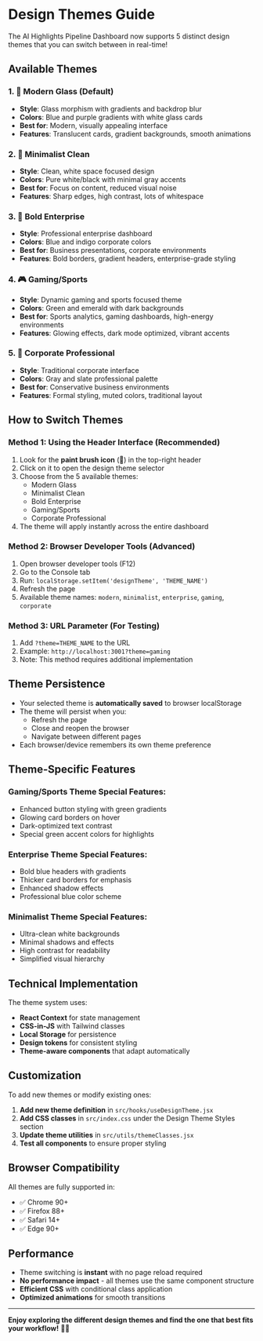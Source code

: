 # Design Themes Guide

The AI Highlights Pipeline Dashboard now supports 5 distinct design themes that you can switch between in real-time!

## Available Themes

### 1. 🌟 **Modern Glass** (Default)
- **Style**: Glass morphism with gradients and backdrop blur
- **Colors**: Blue and purple gradients with white glass cards
- **Best for**: Modern, visually appealing interface
- **Features**: Translucent cards, gradient backgrounds, smooth animations

### 2. 🔳 **Minimalist Clean**
- **Style**: Clean, white space focused design
- **Colors**: Pure white/black with minimal gray accents
- **Best for**: Focus on content, reduced visual noise
- **Features**: Sharp edges, high contrast, lots of whitespace

### 3. 💼 **Bold Enterprise**
- **Style**: Professional enterprise dashboard
- **Colors**: Blue and indigo corporate colors
- **Best for**: Business presentations, corporate environments
- **Features**: Bold borders, gradient headers, enterprise-grade styling

### 4. 🎮 **Gaming/Sports**
- **Style**: Dynamic gaming and sports focused theme
- **Colors**: Green and emerald with dark backgrounds
- **Best for**: Sports analytics, gaming dashboards, high-energy environments
- **Features**: Glowing effects, dark mode optimized, vibrant accents

### 5. 🏢 **Corporate Professional**
- **Style**: Traditional corporate interface
- **Colors**: Gray and slate professional palette
- **Best for**: Conservative business environments
- **Features**: Formal styling, muted colors, traditional layout

## How to Switch Themes

### Method 1: Using the Header Interface (Recommended)
1. Look for the **paint brush icon** (🎨) in the top-right header
2. Click on it to open the design theme selector
3. Choose from the 5 available themes:
   - Modern Glass
   - Minimalist Clean
   - Bold Enterprise
   - Gaming/Sports
   - Corporate Professional
4. The theme will apply instantly across the entire dashboard

### Method 2: Browser Developer Tools (Advanced)
1. Open browser developer tools (F12)
2. Go to the Console tab
3. Run: `localStorage.setItem('designTheme', 'THEME_NAME')`
4. Refresh the page
5. Available theme names: `modern`, `minimalist`, `enterprise`, `gaming`, `corporate`

### Method 3: URL Parameter (For Testing)
1. Add `?theme=THEME_NAME` to the URL
2. Example: `http://localhost:3001?theme=gaming`
3. Note: This method requires additional implementation

## Theme Persistence

- Your selected theme is **automatically saved** to browser localStorage
- The theme will persist when you:
  - Refresh the page
  - Close and reopen the browser
  - Navigate between different pages
- Each browser/device remembers its own theme preference

## Theme-Specific Features

### Gaming/Sports Theme Special Features:
- Enhanced button styling with green gradients
- Glowing card borders on hover
- Dark-optimized text contrast
- Special green accent colors for highlights

### Enterprise Theme Special Features:
- Bold blue headers with gradients
- Thicker card borders for emphasis
- Enhanced shadow effects
- Professional blue color scheme

### Minimalist Theme Special Features:
- Ultra-clean white backgrounds
- Minimal shadows and effects
- High contrast for readability
- Simplified visual hierarchy

## Technical Implementation

The theme system uses:
- **React Context** for state management
- **CSS-in-JS** with Tailwind classes
- **Local Storage** for persistence
- **Design tokens** for consistent styling
- **Theme-aware components** that adapt automatically

## Customization

To add new themes or modify existing ones:

1. **Add new theme definition** in `src/hooks/useDesignTheme.jsx`
2. **Add CSS classes** in `src/index.css` under the Design Theme Styles section
3. **Update theme utilities** in `src/utils/themeClasses.jsx`
4. **Test all components** to ensure proper styling

## Browser Compatibility

All themes are fully supported in:
- ✅ Chrome 90+
- ✅ Firefox 88+
- ✅ Safari 14+
- ✅ Edge 90+

## Performance

- Theme switching is **instant** with no page reload required
- **No performance impact** - all themes use the same component structure
- **Efficient CSS** with conditional class application
- **Optimized animations** for smooth transitions

---

**Enjoy exploring the different design themes and find the one that best fits your workflow!** 🎨✨